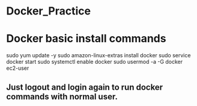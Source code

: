 # Docker_Practice
 # Docker basic install commands
 sudo yum update -y
sudo amazon-linux-extras install docker
sudo service docker start
sudo systemctl enable docker
sudo usermod -a -G docker ec2-user
## Just logout and login again to run docker commands with normal user.
